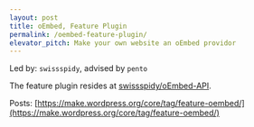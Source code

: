 ```yaml
---
layout: post
title: oEmbed, Feature Plugin
permalink: /oembed-feature-plugin/
elevator_pitch: Make your own website an oEmbed providor
---
```


Led by: `swissspidy`, advised by `pento`

The feature plugin resides at [swissspidy/oEmbed-API](https://github.com/swissspidy/oEmbed-API).

Posts: [https://make.wordpress.org/core/tag/feature-oembed/](https://make.wordpress.org/core/tag/feature-oembed/)